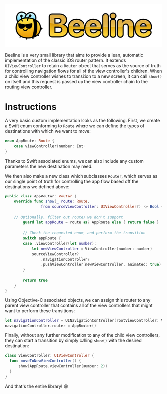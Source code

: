 <img src="title.png" alt="Beeline" />

Beeline is a very small library that aims to provide a lean, automatic implementation of the classic iOS router pattern. It extends `UIViewController` to retain a `Router` object that serves as the source of truth for controlling navigation flows for all of the view controller's children. When a child view controller wishes to transition to a new screen, it can call `show()` on itself and this request is passed up the view controller chain to the routing view controller.

# Instructions

A very basic custom implementation looks as the following. First, we create a Swift enum conforming to `Route` where we can define the types of destinations with which we want to move:

```swift
enum AppRoute: Route {
    case viewController(number: Int)
}
```
Thanks to Swift associated enums, we can also include any custom parameters the new destination may need.

We then also make a new class which subclasses `Router`, which serves as our single point of truth for controlling the app flow based off the destinations we defined above:

```swift
public class AppRouter: Router {
	override func show(_ route: Route,
				from sourceViewController: UIViewController?) -> Bool {

	// Optionally, filter out routes we don't support
        guard let appRoute = route as? AppRoute else { return false }

        // Check the requested enum, and perform the transition
        switch appRoute {
        case .viewController(let number):
            let newViewController = ViewController(number: number)
            sourceViewController?
                .navigationController?
                .pushViewController(newViewController, animated: true)
        }

        return true
    }
}

```

Using Objective-C associated objects, we can assign this router to any parent view controller that contains all of the view controllers that might want to perform these transitions:

```swift
let navigationController = UINavigationController(rootViewController: ViewController())
navigationController.router = AppRouter()
```

Finally, without any further modification to any of the child view controllers, they can start a transition by simply calling `show()` with the desired destination:

```swift
class ViewController: UIViewController {
  func moveToNewViewController() {
	  show(AppRoute.viewController(number: 2))
  } 
} 
```

And that's the entire library! 😆
